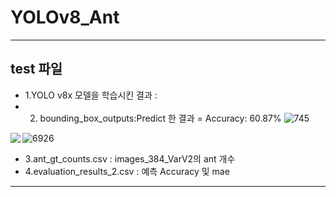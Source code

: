 # YOLOv8_Ant
---
## test 파일 
- 1.YOLO v8x 모델을 학습시킨 결과 : 
- 2. bounding_box_outputs:Predict 한 결과 = Accuracy: 60.87%
![745](https://github.com/user-attachments/assets/6bf87938-c5c1-4f61-a18e-975a098dfd8e)

![6926](https://github.com/user-attachments/assets/adaac7cd-03b7-4fc5-878f-7b91068da7b5)
<img src='./images/box-cox-translation.png' align='left'/>
- 3.ant_gt_counts.csv : images_384_VarV2의 ant 개수 
- 4.evaluation_results_2.csv : 예측 Accuracy 및 mae
---
